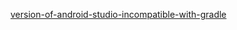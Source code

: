 [version-of-android-studio-incompatible-with-gradle](http://stackoverflow.com/questions/36709514/android-studio-build-error-this-version-of-android-studio-is-incompatible-with)
